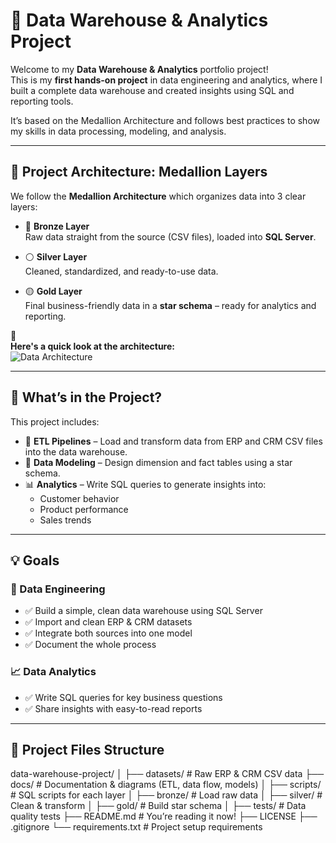 # 🎯 Data Warehouse & Analytics Project

Welcome to my **Data Warehouse & Analytics** portfolio project!  
This is my **first hands-on project** in data engineering and analytics, where I built a complete data warehouse and created insights using SQL and reporting tools.  

It’s based on the Medallion Architecture and follows best practices to show my skills in data processing, modeling, and analysis.

---

## 🧱 Project Architecture: Medallion Layers

We follow the **Medallion Architecture** which organizes data into 3 clear layers:

- 🔸 **Bronze Layer**  
  Raw data straight from the source (CSV files), loaded into **SQL Server**.

- ⚪ **Silver Layer**  
  Cleaned, standardized, and ready-to-use data.

- 🟡 **Gold Layer**  
  Final business-friendly data in a **star schema** – ready for analytics and reporting.

📌  
**Here's a quick look at the architecture:**  
![Data Architecture](docs/data_architecture.png)

---

## 📘 What’s in the Project?

This project includes:

- 🔄 **ETL Pipelines** – Load and transform data from ERP and CRM CSV files into the data warehouse.
- 🧩 **Data Modeling** – Design dimension and fact tables using a star schema.
- 📊 **Analytics** – Write SQL queries to generate insights into:
  - Customer behavior  
  - Product performance  
  - Sales trends

---

## 💡 Goals

### 🔧 Data Engineering  
- ✅ Build a simple, clean data warehouse using SQL Server  
- ✅ Import and clean ERP & CRM datasets  
- ✅ Integrate both sources into one model  
- ✅ Document the whole process  

### 📈 Data Analytics  
- ✅ Write SQL queries for key business questions  
- ✅ Share insights with easy-to-read reports  

---

## 🧰 Project Files Structure
data-warehouse-project/
│
├── datasets/ # Raw ERP & CRM CSV data
├── docs/ # Documentation & diagrams (ETL, data flow, models)
│
├── scripts/ # SQL scripts for each layer
│ ├── bronze/ # Load raw data
│ ├── silver/ # Clean & transform
│ ├── gold/ # Build star schema
│
├── tests/ # Data quality tests
├── README.md # You’re reading it now!
├── LICENSE
├── .gitignore
└── requirements.txt # Project setup requirements
